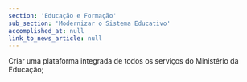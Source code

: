 ```yaml
---
section: 'Educação e Formação'
sub_section: 'Modernizar o Sistema Educativo'
accomplished_at: null
link_to_news_article: null
---
```


Criar uma plataforma integrada de todos os serviços do Ministério da Educação;